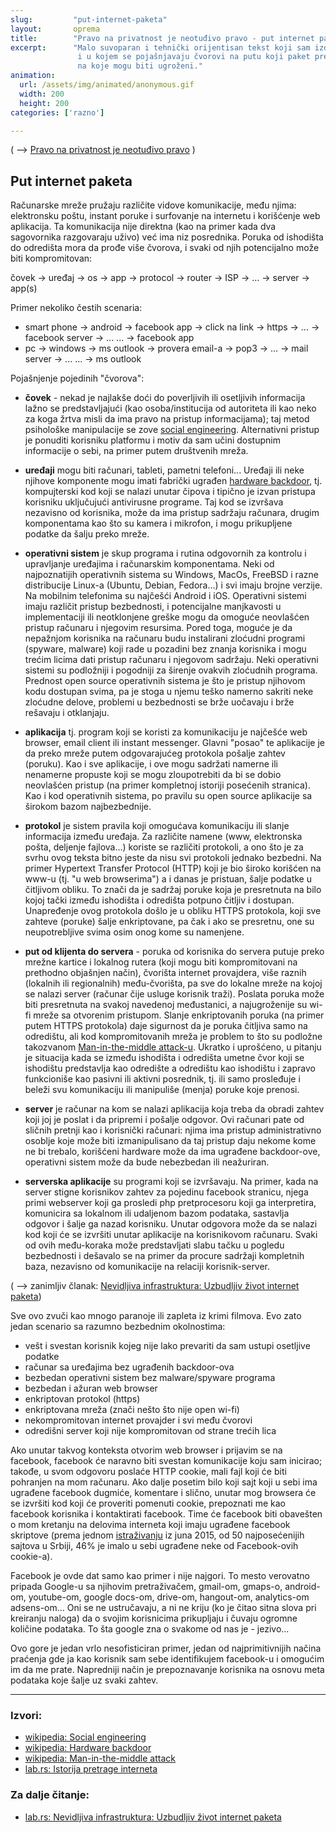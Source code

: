 ```yaml
---
slug:         "put-internet-paketa"
layout:       oprema
title:        "Pravo na privatnost je neotuđivo pravo - put internet paketa"
excerpt:      "Malo suvoparan i tehnički orijentisan tekst koji sam izdvojio iz članka 'Pravo na privatnost je neotuđivo pravo'
               i u kojem se pojašnjavaju čvorovi na putu koji paket pređe od ishodišta do odredišta i nazad, kao i načini
               na koje mogu biti ugroženi."
animation:
  url: /assets/img/animated/anonymous.gif
  width: 200
  height: 200
categories: ['razno']

---
```


( -->  <a title="Pravo na privatnost je neotuđivo pravo" href="/razno/privatnost-kao-neotudjivo-pravo/">Pravo na privatnost je neotuđivo pravo</a> )

## Put internet paketa

Računarske mreže pružaju različite vidove komunikacije, među njima: elektronsku poštu, instant poruke i surfovanje na 
internetu i korišćenje web aplikacija. Ta komunikacija nije direktna (kao na primer kada dva sagovornika razgovaraju uživo)
već ima niz posrednika. Poruka od ishodišta do odredišta mora da prođe više čvorova, i svaki od njih potencijalno može 
biti kompromitovan:

čovek -> uređaj -> os -> app -> protocol -> router -> ISP -> ... -> server -> app(s)  

Primer nekoliko čestih scenaria:

- smart phone -> android -> facebook app -> click na link -> https -> ... -> facebook server -> ... ... -> facebook app
- pc -> windows -> ms outlook -> provera email-a -> pop3 -> ... -> mail server -> ... ... -> ms outlook

Pojašnjenje pojedinih "čvorova":

- **čovek** - nekad je najlakše doći do poverljivih ili osetljivih informacija lažno se predstavljajući (kao osoba/institucija 
od autoriteta ili kao neko za koga žrtva misli da ima pravo na pristup informacijama); taj metod psihološke manipulacije
se zove <a class="external" href="https://en.wikipedia.org/wiki/Social_engineering_(security)">social engineering</a>. 
Alternativni pristup je ponuditi korisniku platformu i motiv da sam učini dostupnim informacije o sebi, na primer putem
društvenih mreža.

- **uređaji** mogu biti računari, tableti, pametni telefoni... Uređaji ili neke njihove komponente mogu imati fabrički 
ugrađen <a class="external" href="https://en.wikipedia.org/wiki/Hardware_backdoor">hardware backdoor</a>, tj. kompujterski
kod koji se nalazi unutar čipova i tipično je izvan pristupa korisniku uključujući antivirusne programe. Taj kod se 
izvršava nezavisno od korisnika, može da ima pristup sadržaju računara, drugim komponentama kao što su kamera i mikrofon,
i mogu prikupljene podatke da šalju preko mreže.

- **operativni sistem** je skup programa i rutina odgovornih za kontrolu i upravljanje uređajima i računarskim komponentama.
Neki od najpoznatijih operativnih sistema su Windows, MacOs, FreeBSD i razne distribucije Linux-a (Ubuntu, Debian, Fedora...)
i svi imaju brojne verzije. Na mobilnim telefonima su najčešći Android i iOS. 
Operativni sistemi imaju različit pristup
bezbednosti, i potencijalne manjkavosti u implementaciji ili neotklonjene greške mogu da omoguće neovlašćen pristup 
računaru i njegovim resursima. Pored toga, moguće je da nepažnjom korisnika na računaru budu instalirani zloćudni programi
(spyware, malware) koji rade u pozadini bez znanja korisnika i mogu trećim licima dati pristup računaru i njegovom sadržaju.
Neki operativni sistemi su podložniji i pogodniji za širenje ovakvih zloćudnih programa. Prednost open source operativnih
sistema je što je pristup njihovom kodu dostupan svima, pa je stoga u njemu teško namerno sakriti neke zloćudne delove,
problemi u bezbednosti se brže uočavaju i brže rešavaju i otklanjaju.  

- **aplikacija** tj. program koji se koristi za komunikaciju je najčešće web browser, email client ili instant messenger.
Glavni "posao" te aplikacije je da preko mreže putem odgovarajućeg protokola pošalje zahtev (poruku). Kao i sve aplikacije,
i ove mogu sadržati namerne ili nenamerne propuste koji se mogu zloupotrebiti da bi se dobio neovlašćen pristup (na primer
kompletnoj istoriji posećenih stranica). Kao i kod operativnih sistema, po pravilu su open source aplikacije sa širokom 
bazom najbezbednije.

- **protokol** je sistem pravila koji omogućava komunikaciju ili slanje informacija između uređaja. Za različite namene
(www, elektronska pošta, deljenje fajlova...) koriste se različiti protokoli, a ono što je za svrhu ovog teksta bitno 
jeste da nisu svi protokoli jednako bezbedni. Na primer Hypertext Transfer Protocol (HTTP) koji je bio široko korišćen
na www-u (tj. "u web browserima") a i danas je pristuan, šalje podatke u čitljivom obliku. To znači da je sadržaj poruke
koja je presretnuta na bilo kojoj tački između ishodišta i odredišta potpuno čitljiv i dostupan. Unapređenje ovog protokola
došlo je u obliku HTTPS protokola, koji sve zahteve (poruke) šalje enkriptovane, pa čak i ako se presretnu, one su 
neupotrebljive svima osim onog kome su namenjene. 

- **put od klijenta do servera** - poruka od korisnika do servera putuje preko mrežne kartice i lokalnog rutera (koji mogu 
biti kompromitovani na prethodno objašnjen način), čvorišta internet provajdera, više raznih (lokalnih ili regionalnih) među-čvorišta, pa sve do lokalne mreže
na kojoj se nalazi server (računar čije usluge korisnik traži). Poslata poruka može biti presretnuta na svakoj navedenoj
međustanici, a najugroženije su wi-fi mreže sa otvorenim pristupom. Slanje enkriptovanih poruka (na primer putem HTTPS 
protokola) daje sigurnost da je poruka čitljiva samo na odredištu, ali kod kompromitovanih mreža je problem to što su
podložne takozvanom <a class="external" href="https://en.wikipedia.org/wiki/Man-in-the-middle_attack">Man-in-the-middle 
attack-u</a>. Ukratko i uprošćeno, u pitanju je situacija kada se između ishodišta i odredišta umetne čvor koji se
ishodištu predstavlja kao odredište a odredištu kao ishodištu i zapravo funkcioniše kao pasivni ili aktivni posrednik, tj.
ili samo prosleđuje i beleži svu komunikaciju ili manipuliše (menja) poruke koje prenosi.

- **server** je računar na kom se nalazi aplikacija koja treba da obradi zahtev koji joj je poslat i da pripremi i pošalje
odgovor. Ovi računari pate od sličnih pretnji kao i korisnički računari: njima ima pristup administrativno osoblje koje 
može biti izmanipulisano da taj pristup daju nekome kome ne bi trebalo, korišćeni hardware može da ima ugrađene 
backdoor-ove, operativni sistem može da bude nebezbedan ili neažuriran.

- **serverska aplikacije** su programi koji se izvršavaju. Na primer, kada na server stigne korisnikov zahtev za pojedinu 
facebook stranicu, njega primi webserver koji ga prosledi php pretprocesoru koji ga interpretira, komunicira sa lokalnom
ili udaljenom bazom podataka, sastavlja odgovor i šalje ga nazad korisniku. Unutar odgovora može da se nalazi kod koji 
će se izvršiti unutar aplikacije na korisnikovom računaru. Svaki od ovih među-koraka može predstavljati slabu tačku u 
pogledu bezbednosti i dešavalo se na primer da procure sadržaji kompletnih baza, nezavisno od komunikacije na relaciji
korisnik-server.

( --> zanimljiv članak: <a class="external" href="https://labs.rs/sr/nevidljiva-infrastruktura-uzbudljiv-zivot-internet-paketa/">Nevidljiva infrastruktura: Uzbudljiv život internet paketa</a>)

Sve ovo zvuči kao mnogo paranoje ili zapleta iz krimi filmova. Evo zato jedan scenario sa razumno bezbednim 
okolnostima:

- vešt i svestan korisnik kojeg nije lako prevariti da sam ustupi osetljive podatke
- računar sa uređajima bez ugrađenih backdoor-ova
- bezbedan operativni sistem bez malware/spyware programa
- bezbedan i ažuran web browser
- enkriptovan protokol (https)
- enkriptovana mreža (znači nešto što nije open wi-fi)
- nekompromitovan internet provajder i svi među čvorovi
- odredišni server koji nije kompromitovan od strane trećih lica 

Ako unutar takvog konteksta otvorim web browser i prijavim se na facebook, facebook će naravno biti svestan komunikacije
koju sam inicirao; takođe, u svom odgovoru poslaće HTTP cookie, mali fajl koji će biti pohranjen na mom računaru. Ako dalje
posetim bilo koji sajt koji u sebi ima ugrađene facebook dugmiće, komentare i slično, unutar mog
browsera će se izvršiti kod koji će proveriti pomenuti cookie, prepoznati me kao facebook korisnika i kontaktirati 
facebook. Time će facebook biti obavešten o mom kretanju na delovima interneta koji imaju ugrađene facebook skriptove
(prema jednom <a class="external" href="https://labs.rs/sr/nevidljiva-infrastruktura-onlajn-pratioci/">istraživanju</a> 
iz juna 2015, od 50 najposećenijih sajtova u Srbiji, 46% je imalo u sebi ugrađene neke od Facebook-ovih cookie-a).

<p class="muted">Facebook je ovde dat samo kao primer i nije najgori. To mesto verovatno pripada Google-u sa njihovim pretraživačem, 
gmail-om, gmaps-o, android-om, youtube-om, google docs-om, drive-om, hangout-om, analytics-om adsens-om... Oni se ne ustručavaju,
a ni ne kriju (ko je čitao sitna slova pri kreiranju naloga) da o svojim korisnicima prikupljaju i čuvaju ogromne količine
podataka. To šta google zna o svakome od nas je - jezivo...</p>  

Ovo gore je jedan vrlo nesofisticiran primer, jedan od najprimitivnijih načina praćenja gde ja kao korisnik sam sebe 
identifikujem facebook-u i omogućim im da me prate. Napredniji način je prepoznavanje korisnika na osnovu meta podataka
koje šalje uz svaki zahtev.

***

### Izvori:

- <a class="external" href="https://en.wikipedia.org/wiki/Social_engineering_(security)">wikipedia: Social engineering</a>
- <a class="external" href="https://en.wikipedia.org/wiki/Hardware_backdoor">wikipedia: Hardware backdoor</a>
- <a class="external" href="https://en.wikipedia.org/wiki/Man-in-the-middle_attack">wikipedia: Man-in-the-middle attack</a>
- <a class="external" href="https://labs.rs/sr/istorija-pretrage-interneta/">lab.rs: Istorija pretrage interneta</a>


### Za dalje čitanje:
- <a class="external" href="https://labs.rs/sr/nevidljiva-infrastruktura-uzbudljiv-zivot-internet-paketa/">lab.rs: Nevidljiva infrastruktura: Uzbudljiv život internet paketa</a>
